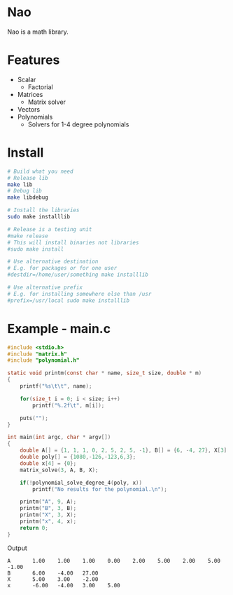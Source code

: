 Nao
===

Nao is a math library.

Features
===
* Scalar
  - Factorial
* Matrices
  - Matrix solver
* Vectors
* Polynomials
  - Solvers for 1-4 degree polynomials

Install
===
```sh
# Build what you need
# Release lib
make lib
# Debug lib
make libdebug

# Install the libraries
sudo make installlib

# Release is a testing unit
#make release
# This will install binaries not libraries
#sudo make install

# Use alternative destination
# E.g. for packages or for one user
#destdir=/home/user/something make installlib

# Use alternative prefix
# E.g. for installing somewhere else than /usr
#prefix=/usr/local sudo make installlib

```

Example - main.c
===
``` c
#include <stdio.h>
#include "matrix.h"
#include "polynomial.h"

static void printm(const char * name, size_t size, double * m)
{
	printf("%s\t\t", name);

	for(size_t i = 0; i < size; i++)
		printf("%.2f\t", m[i]);

	puts("");
}

int main(int argc, char * argv[])
{
	double A[] = {1, 1, 1, 0, 2, 5, 2, 5, -1}, B[] = {6, -4, 27}, X[3] = {0};
	double poly[] = {1080,-126,-123,6,3};
	double x[4] = {0};
	matrix_solve(3, A, B, X);

	if(!polynomial_solve_degree_4(poly, x))
		printf("No results for the polynomial.\n");

	printm("A", 9, A);
	printm("B", 3, B);
	printm("X", 3, X);
	printm("x", 4, x);
	return 0;
}
```
Output
```
A		1.00	1.00	1.00	0.00	2.00	5.00	2.00	5.00	-1.00
B		6.00	-4.00	27.00
X		5.00	3.00	-2.00
x		-6.00	-4.00	3.00	5.00
```
